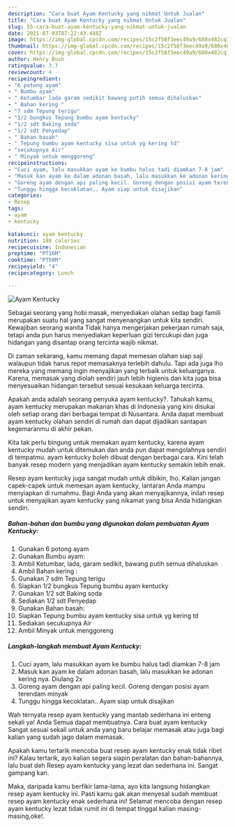 ```yaml
---
description: "Cara buat Ayam Kentucky yang nikmat Untuk Jualan"
title: "Cara buat Ayam Kentucky yang nikmat Untuk Jualan"
slug: 55-cara-buat-ayam-kentucky-yang-nikmat-untuk-jualan
date: 2021-07-03T07:22:43.448Z
image: https://img-global.cpcdn.com/recipes/15c2f58f3eec49a9/680x482cq70/ayam-kentucky-foto-resep-utama.jpg
thumbnail: https://img-global.cpcdn.com/recipes/15c2f58f3eec49a9/680x482cq70/ayam-kentucky-foto-resep-utama.jpg
cover: https://img-global.cpcdn.com/recipes/15c2f58f3eec49a9/680x482cq70/ayam-kentucky-foto-resep-utama.jpg
author: Henry Bush
ratingvalue: 3.7
reviewcount: 4
recipeingredient:
- "6 potong ayam"
- " Bumbu ayam"
- " Ketumbar lada garam sedikit bawang putih semua dihaluskan"
- " Bahan kering "
- "7 sdm Tepung terigu"
- "1/2 bungkus Tepung bumbu ayam kentucky"
- "1/2 sdt Baking soda"
- "1/2 sdt Penyedap"
- " Bahan basah"
- " Tepung bumbu ayam kentucky sisa untuk yg kering td"
- "secukupnya Air"
- " Minyak untuk menggoreng"
recipeinstructions:
- "Cuci ayam, lalu masukkan ayam ke bumbu halus tadi diamkan 7-8 jam"
- "Masuk kan ayam ke dalam adonan basah, lalu masukkan ke adonan kering nya. Diulang 2x"
- "Goreng ayam dengan api paling kecil. Goreng dengan posisi ayam terendam minyak"
- "Tunggu hingga kecoklatan.. Ayam siap untuk disajikan"
categories:
- Resep
tags:
- ayam
- kentucky

katakunci: ayam kentucky 
nutrition: 188 calories
recipecuisine: Indonesian
preptime: "PT16M"
cooktime: "PT50M"
recipeyield: "4"
recipecategory: Lunch

---
```



![Ayam Kentucky](https://img-global.cpcdn.com/recipes/15c2f58f3eec49a9/680x482cq70/ayam-kentucky-foto-resep-utama.jpg)

Sebagai seorang yang hobi masak, menyediakan olahan sedap bagi famili merupakan suatu hal yang sangat menyenangkan untuk kita sendiri. Kewajiban seorang  wanita Tidak hanya mengerjakan pekerjaan rumah saja, tetapi anda pun harus menyediakan keperluan gizi tercukupi dan juga hidangan yang disantap orang tercinta wajib nikmat.

Di zaman  sekarang, kamu memang dapat memesan olahan siap saji walaupun tidak harus repot memasaknya terlebih dahulu. Tapi ada juga lho mereka yang memang ingin menyajikan yang terbaik untuk keluarganya. Karena, memasak yang diolah sendiri jauh lebih higienis dan kita juga bisa menyesuaikan hidangan tersebut sesuai kesukaan keluarga tercinta. 



Apakah anda adalah seorang penyuka ayam kentucky?. Tahukah kamu, ayam kentucky merupakan makanan khas di Indonesia yang kini disukai oleh setiap orang dari berbagai tempat di Nusantara. Anda dapat membuat ayam kentucky olahan sendiri di rumah dan dapat dijadikan santapan kegemaranmu di akhir pekan.

Kita tak perlu bingung untuk memakan ayam kentucky, karena ayam kentucky mudah untuk ditemukan dan anda pun dapat mengolahnya sendiri di tempatmu. ayam kentucky boleh dibuat dengan berbagai cara. Kini telah banyak resep modern yang menjadikan ayam kentucky semakin lebih enak.

Resep ayam kentucky juga sangat mudah untuk dibikin, lho. Kalian jangan capek-capek untuk memesan ayam kentucky, lantaran Anda mampu menyiapkan di rumahmu. Bagi Anda yang akan menyajikannya, inilah resep untuk menyajikan ayam kentucky yang nikamat yang bisa Anda hidangkan sendiri.

<!--inarticleads1-->

##### Bahan-bahan dan bumbu yang digunakan dalam pembuatan Ayam Kentucky:

1. Gunakan 6 potong ayam
1. Gunakan  Bumbu ayam:
1. Ambil  Ketumbar, lada, garam sedikit, bawang putih semua dihaluskan
1. Ambil  Bahan kering :
1. Gunakan 7 sdm Tepung terigu
1. Siapkan 1/2 bungkus Tepung bumbu ayam kentucky
1. Gunakan 1/2 sdt Baking soda
1. Sediakan 1/2 sdt Penyedap
1. Gunakan  Bahan basah:
1. Siapkan  Tepung bumbu ayam kentucky sisa untuk yg kering td
1. Sediakan secukupnya Air
1. Ambil  Minyak untuk menggoreng




<!--inarticleads2-->

##### Langkah-langkah membuat Ayam Kentucky:

1. Cuci ayam, lalu masukkan ayam ke bumbu halus tadi diamkan 7-8 jam
1. Masuk kan ayam ke dalam adonan basah, lalu masukkan ke adonan kering nya. Diulang 2x
1. Goreng ayam dengan api paling kecil. Goreng dengan posisi ayam terendam minyak
1. Tunggu hingga kecoklatan.. Ayam siap untuk disajikan




Wah ternyata resep ayam kentucky yang mantab sederhana ini enteng sekali ya! Anda Semua dapat membuatnya. Cara buat ayam kentucky Sangat sesuai sekali untuk anda yang baru belajar memasak atau juga bagi kalian yang sudah jago dalam memasak.

Apakah kamu tertarik mencoba buat resep ayam kentucky enak tidak ribet ini? Kalau tertarik, ayo kalian segera siapin peralatan dan bahan-bahannya, lalu buat deh Resep ayam kentucky yang lezat dan sederhana ini. Sangat gampang kan. 

Maka, daripada kamu berfikir lama-lama, ayo kita langsung hidangkan resep ayam kentucky ini. Pasti kamu gak akan menyesal sudah membuat resep ayam kentucky enak sederhana ini! Selamat mencoba dengan resep ayam kentucky lezat tidak rumit ini di tempat tinggal kalian masing-masing,oke!.

